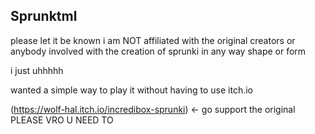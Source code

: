 ## Sprunktml
please let it be known i am NOT affiliated with the original creators or anybody involved with the creation of sprunki in any way shape or form

i just uhhhhh

wanted a simple way to play it without having to use itch.io

(https://wolf-hal.itch.io/incredibox-sprunki) <- go support the original PLEASE VRO U NEED TO

